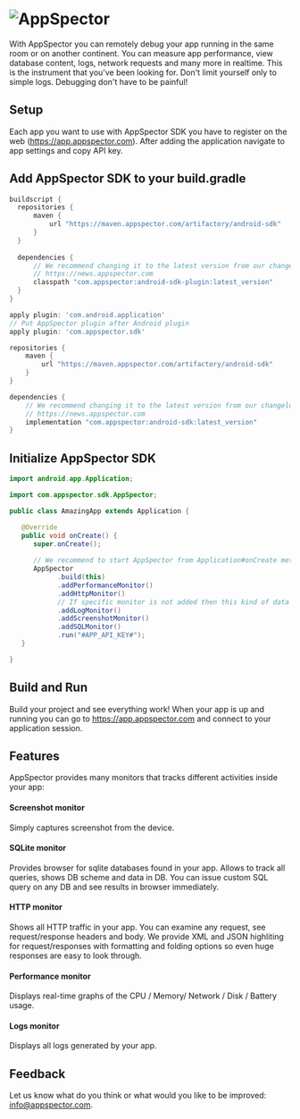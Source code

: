 # ![AppSpector](https://github.com/appspector/ios-sdk/raw/master/appspector-logo.png)

With AppSpector you can remotely debug your app running in the same room or on another continent. 
You can measure app performance, view database content, logs, network requests and many more in realtime. 
This is the instrument that you've been looking for. Don't limit yourself only to simple logs. 
Debugging don't have to be painful!

## Setup
Each app you want to use with AppSpector SDK you have to register on the web (https://app.appspector.com).
After adding the application navigate to app settings and copy API key.

## Add AppSpector SDK to your build.gradle

```groovy
buildscript {
  repositories {
      maven {
          url "https://maven.appspector.com/artifactory/android-sdk"
      }
  }
  
  dependencies {
      // We recommend changing it to the latest version from our changelog:
      // https://news.appspector.com
      classpath "com.appspector:android-sdk-plugin:latest_version"
  }
}

apply plugin: 'com.android.application'
// Put AppSpector plugin after Android plugin
apply plugin: 'com.appspector.sdk'

repositories {
    maven {
        url "https://maven.appspector.com/artifactory/android-sdk"
    }
}

dependencies {
    // We recommend changing it to the latest version from our changelog:
    // https://news.appspector.com
    implementation "com.appspector:android-sdk:latest_version"
}
```

## Initialize AppSpector SDK

```java
import android.app.Application;

import com.appspector.sdk.AppSpector;

public class AmazingApp extends Application {

   @Override
   public void onCreate() {
      super.onCreate();
      
      // We recommend to start AppSpector from Application#onCreate method
      AppSpector
            .build(this)
            .addPerformanceMonitor()
            .addHttpMonitor()
            // If specific monitor is not added then this kind of data wont be tracked and available on the web
            .addLogMonitor()
            .addScreenshotMonitor()
            .addSQLMonitor()
            .run("#APP_API_KEY#");
   }

}
```

## Build and Run

Build your project and see everything work! When your app is up and running you can go to https://app.appspector.com and connect to your application session.

## Features
AppSpector provides many monitors that tracks different activities inside your app:

#### Screenshot monitor
Simply captures screenshot from the device.

#### SQLite monitor
Provides browser for sqlite databases found in your app. Allows to track all queries, shows DB scheme and data in DB. You can issue custom SQL query on any DB and see results in browser immediately.

#### HTTP monitor
Shows all HTTP traffic in your app. You can examine any request, see request/response headers and body.
We provide XML and JSON highliting for request/responses with formatting and folding options so even huge responses are easy to look through.

#### Performance monitor
Displays real-time graphs of the CPU / Memory/ Network / Disk / Battery usage.

#### Logs monitor
Displays all logs generated by your app.

## Feedback
Let us know what do you think or what would you like to be improved: [info@appspector.com](mailto:info@appspector.com).
